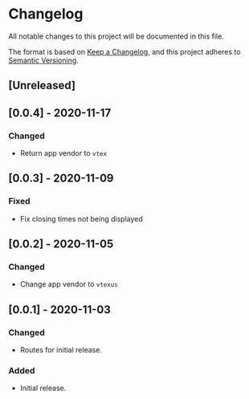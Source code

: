 # Changelog

All notable changes to this project will be documented in this file.

The format is based on [Keep a Changelog](https://keepachangelog.com/en/1.0.0/),
and this project adheres to [Semantic Versioning](https://semver.org/spec/v2.0.0.html).

## [Unreleased]

## [0.0.4] - 2020-11-17

### Changed

- Return app vendor to `vtex`

## [0.0.3] - 2020-11-09

### Fixed

- Fix closing times not being displayed

## [0.0.2] - 2020-11-05

### Changed

- Change app vendor to `vtexus`

## [0.0.1] - 2020-11-03

### Changed

- Routes for initial release.

### Added

- Initial release.

